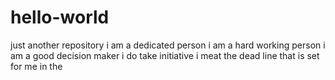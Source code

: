 # hello-world
just another repository
i am a dedicated person
i am a hard working person
i am a good decision maker
i do take initiative
i meat the dead line that is set for me in the
